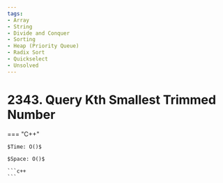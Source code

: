 ```yaml
---
tags:
- Array
- String
- Divide and Conquer
- Sorting
- Heap (Priority Queue)
- Radix Sort
- Quickselect
- Unsolved
---
```



# 2343. Query Kth Smallest Trimmed Number

=== "C++"

    $Time: O()$

    $Space: O()$

    ```c++
    ```